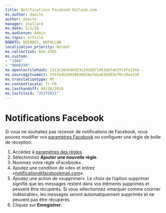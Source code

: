 ```yaml
---
title: Notifications Facebook Outlook.com
ms.author: daeite
author: daeite
manager: joallard
ms.date: 5/1/19
ms.audience: Admin
ms.topic: article
ROBOTS: NOINDEX, NOFOLLOW
localization_priority: Normal
ms.collection: Adm_O365
ms.custom:
- "1968"
- "9000339"
ms.openlocfilehash: 1313c16454bd23c245d971963bbfab1fc3fa224a
ms.sourcegitcommit: 5fb7a4b28859690020efdea630d03e70cc0e6334
ms.translationtype: MT
ms.contentlocale: fr-FR
ms.lasthandoff: 06/28/2019
ms.locfileid: "35375031"
---
```

# <a name="facebook-notifications"></a>Notifications Facebook

Si vous ne souhaitez pas recevoir de notifications de Facebook, vous pouvez modifier vos [paramètres Facebook](https://www.facebook.com/settings?tab=notifications) ou configurer une règle de boîte de réception.

1. Accédez à [paramètres des règles](https://outlook.live.com/mail/options/mail/rules/inboxRules).
1. Sélectionnez **Ajouter une nouvelle règle**.
1. Nommez votre règle «Facebook».
1. Ajoutez une condition de «de» et entrez «notification@facebookmail.com».
1. Ajoutez une action de «supprimer». Le choix de l’option supprimer signifie que les messages restent dans vos éléments supprimés et peuvent être récupérés. Si vous sélectionnez «marquer comme courrier indésirable», les messages seront automatiquement supprimés et ne peuvent pas être récupérés.
1. Cliquez sur **Enregistrer**.